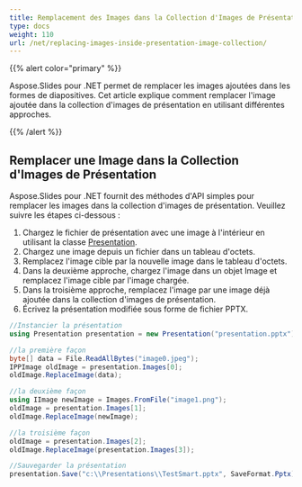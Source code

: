 ```yaml
---  
title: Remplacement des Images dans la Collection d'Images de Présentation  
type: docs  
weight: 110  
url: /net/replacing-images-inside-presentation-image-collection/  
---  
```


{{% alert color="primary" %}}  

Aspose.Slides pour .NET permet de remplacer les images ajoutées dans les formes de diapositives. Cet article explique comment remplacer l'image ajoutée dans la collection d'images de présentation en utilisant différentes approches.  

{{% /alert %}}  
## **Remplacer une Image dans la Collection d'Images de Présentation**  
Aspose.Slides pour .NET fournit des méthodes d'API simples pour remplacer les images dans la collection d'images de présentation. Veuillez suivre les étapes ci-dessous :  

1. Chargez le fichier de présentation avec une image à l'intérieur en utilisant la classe [Presentation](https://reference.aspose.com/slides/net/aspose.slides/presentation).  
1. Chargez une image depuis un fichier dans un tableau d'octets.  
1. Remplacez l'image cible par la nouvelle image dans le tableau d'octets.  
1. Dans la deuxième approche, chargez l'image dans un objet Image et remplacez l'image cible par l'image chargée.  
1. Dans la troisième approche, remplacez l'image par une image déjà ajoutée dans la collection d'images de présentation.  
1. Écrivez la présentation modifiée sous forme de fichier PPTX.  

```c#  
//Instancier la présentation  
using Presentation presentation = new Presentation("presentation.pptx");  

//la première façon  
byte[] data = File.ReadAllBytes("image0.jpeg");  
IPPImage oldImage = presentation.Images[0];  
oldImage.ReplaceImage(data);  

//la deuxième façon  
using IImage newImage = Images.FromFile("image1.png");  
oldImage = presentation.Images[1];  
oldImage.ReplaceImage(newImage);  

//la troisième façon  
oldImage = presentation.Images[2];  
oldImage.ReplaceImage(presentation.Images[3]);  

//Sauvegarder la présentation  
presentation.Save("c:\\Presentations\\TestSmart.pptx", SaveFormat.Pptx);  
```  
